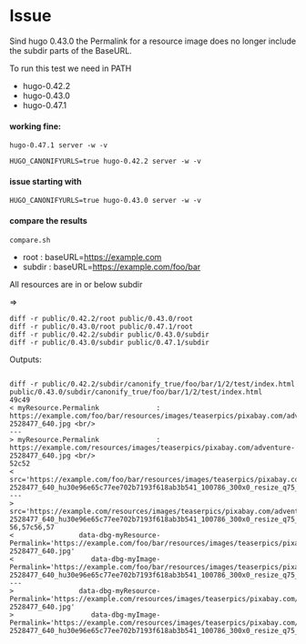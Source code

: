 Issue
=====

Sind hugo 0.43.0 the Permalink for a resource image does no longer include the
subdir parts of the BaseURL.


To run this test we need in PATH

* hugo-0.42.2
* hugo-0.43.0
* hugo-0.47.1


#### working fine:

`hugo-0.47.1 server -w -v`

`HUGO_CANONIFYURLS=true hugo-0.42.2 server -w -v`

#### issue starting with 

`HUGO_CANONIFYURLS=true hugo-0.43.0 server -w -v`

#### compare the results

`compare.sh`

* root   : baseURL=https://example.com
* subdir : baseURL=https://example.com/foo/bar

All resources are in or below subdir

=>

```
diff -r public/0.42.2/root public/0.43.0/root
diff -r public/0.43.0/root public/0.47.1/root
diff -r public/0.42.2/subdir public/0.43.0/subdir
diff -r public/0.43.0/subdir public/0.47.1/subdir
```


Outputs:

```

diff -r public/0.42.2/subdir/canonify_true/foo/bar/1/2/test/index.html public/0.43.0/subdir/canonify_true/foo/bar/1/2/test/index.html
49c49
< myResource.Permalink              : https://example.com/foo/bar/resources/images/teaserpics/pixabay.com/adventure-2528477_640.jpg <br/>
---
> myResource.Permalink              : https://example.com/resources/images/teaserpics/pixabay.com/adventure-2528477_640.jpg <br/>
52c52
<   src='https://example.com/foo/bar/resources/images/teaserpics/pixabay.com/adventure-2528477_640_hu30e96e65c77ee702b7193f618ab3b541_100786_300x0_resize_q75_box.jpg'
---
>   src='https://example.com/resources/images/teaserpics/pixabay.com/adventure-2528477_640_hu30e96e65c77ee702b7193f618ab3b541_100786_300x0_resize_q75_box.jpg'
56,57c56,57
<                data-dbg-myResource-Permalink='https://example.com/foo/bar/resources/images/teaserpics/pixabay.com/adventure-2528477_640.jpg'
<                   data-dbg-myImage-Permalink='https://example.com/foo/bar/resources/images/teaserpics/pixabay.com/adventure-2528477_640_hu30e96e65c77ee702b7193f618ab3b541_100786_300x0_resize_q75_box.jpg'
---
>                data-dbg-myResource-Permalink='https://example.com/resources/images/teaserpics/pixabay.com/adventure-2528477_640.jpg'
>                   data-dbg-myImage-Permalink='https://example.com/resources/images/teaserpics/pixabay.com/adventure-2528477_640_hu30e96e65c77ee702b7193f618ab3b541_100786_300x0_resize_q75_box.jpg'

```
